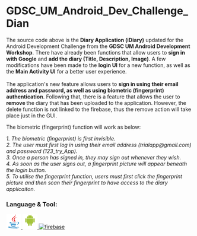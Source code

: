 <h1>GDSC_UM_Android_Dev_Challenge_Dian</h1>

<p>The source code above is the <b>Diary Application (iDiary)</b> updated for the Android Development Challenge from the <b>GDSC UM Android Development Workshop</b>. There have already been functions that allow users to <b>sign in with Google</b> and <b>add the diary (Title, Description, Image)</b>. A few modifications have been made to the <b>login UI</b> for a new function, as well as the <b>Main Activity UI</b> for a better user experience.
 <br><br> The application's new feature allows users to <b>sign in using their email address and password, as well as using biometric (fingerprint) authentication</b>. Following that, there is a feature that allows the user to<b> remove </b>the diary that has been uploaded to the application. However, the delete function is not linked to the firebase, thus the remove action will take place just in the GUI. </p>

<p> The biometric (fingerprint) function will work as below:</p>
 <p><i>  1.   The biometric (fingerprint) is first invisible.<br> 2.   The user must first log in using their email address (trialapp@gmail.com) and password (123_try_App).<br> 3.   Once a person has signed in, they may sign out whenever they wish.<br> 4.   As soon as the user signs out, a fingerprint picture will appear beneath the login button.<br> 5.   To utilise the fingerprint function, users must first click the fingerprint picture and then scan their fingerprint to have access to the diary applicaiton.</i></p>
 
 <h3 align="left"></i>Language & Tool:</h3>
<p align="left"> <a href="https://www.java.com" target="_blank" rel="noreferrer"> <img src="https://raw.githubusercontent.com/devicons/devicon/master/icons/java/java-original.svg" alt="java" width="40" height="40"/> </a>
   <a href="https://developer.android.com" target="_blank" rel="noreferrer"> <img src="https://raw.githubusercontent.com/devicons/devicon/master/icons/android/android-original-wordmark.svg" alt="android" width="40" height="40"/> </a> <a href="https://firebase.google.com/" target="_blank" rel="noreferrer"> <img src="https://www.vectorlogo.zone/logos/firebase/firebase-icon.svg" alt="firebase" width="40" height="40"/> </a>
